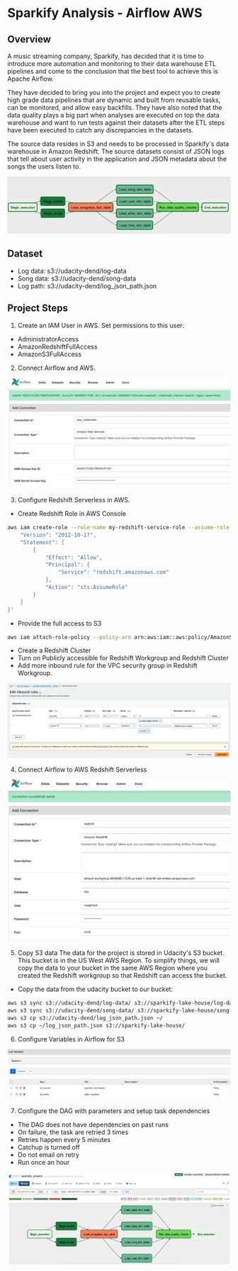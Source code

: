# Sparkify Analysis - Airflow AWS

## Overview

A music streaming company, Sparkify, has decided that it is time to introduce more automation and monitoring to their data warehouse ETL pipelines and come to the conclusion that the best tool to achieve this is Apache Airflow.

They have decided to bring you into the project and expect you to create high grade data pipelines that are dynamic and built from reusable tasks, can be monitored, and allow easy backfills. They have also noted that the data quality plays a big part when analyses are executed on top the data warehouse and want to run tests against their datasets after the ETL steps have been executed to catch any discrepancies in the datasets.

The source data resides in S3 and needs to be processed in Sparkify's data warehouse in Amazon Redshift. The source datasets consist of JSON logs that tell about user activity in the application and JSON metadata about the songs the users listen to.

<img src="images/DAG_flow.png">

## Dataset

- Log data: s3://udacity-dend/log-data
- Song data: s3://udacity-dend/song-data
- Log path: s3://udacity-dend/log_json_path.json

## Project Steps

1. Create an IAM User in AWS.
   Set permissions to this user:

- AdministratorAccess
- AmazonRedshiftFullAccess
- AmazonS3FullAccess

2.  Connect Airflow and AWS.

<img src="images/airflow_aws_connection.png">

3. Configure Redshift Serverless in AWS.

- Create Redshift Role in AWS Console

```bash
aws iam create-role --role-name my-redshift-service-role --assume-role-policy-document '{
    "Version": "2012-10-17",
    "Statement": [
        {
            "Effect": "Allow",
            "Principal": {
                "Service": "redshift.amazonaws.com"
            },
            "Action": "sts:AssumeRole"
        }
    ]
}'
```

- Provide the full access to S3

```bash
aws iam attach-role-policy --policy-arn arn:aws:iam::aws:policy/AmazonS3FullAccess --role-name my-redshift-service-role
```

- Create a Redshift Cluster
- Turn on Publicly accessible for Redshift Workgroup and Redshift Cluster
- Add more inbound rule for the VPC security group in Redshift Workgroup.

<img src="images/vpc_inbound_rule.png">

4. Connect Airflow to AWS Redshift Serverless

<img src="images/airflow_redshift_connection.png">

5. Copy S3 data
   The data for the project is stored in Udacity's S3 bucket. This bucket is in the US West AWS Region. To simplify things, we will copy the data to your bucket in the same AWS Region where you created the Redshift workgroup so that Redshift can access the bucket.

- Copy the data from the udacity bucket to our bucket:

```bash
aws s3 sync s3://udacity-dend/log-data/ s3://sparkify-lake-house/log-data/
aws s3 sync s3://udacity-dend/song-data/ s3://sparkify-lake-house/song-data/
aws s3 cp s3://udacity-dend/log_json_path.json ~/
aws s3 cp ~/log_json_path.json s3://sparkify-lake-house/
```

6. Configure Variables in Airflow for S3

<img src="images/airflow_variables.png">

7. Configure the DAG with parameters and setup task dependencies

- The DAG does not have dependencies on past runs
- On failure, the task are retried 3 times
- Retries happen every 5 minutes
- Catchup is turned off
- Do not email on retry
- Run once an hour

<img src="images/airflow_DAG.png">
